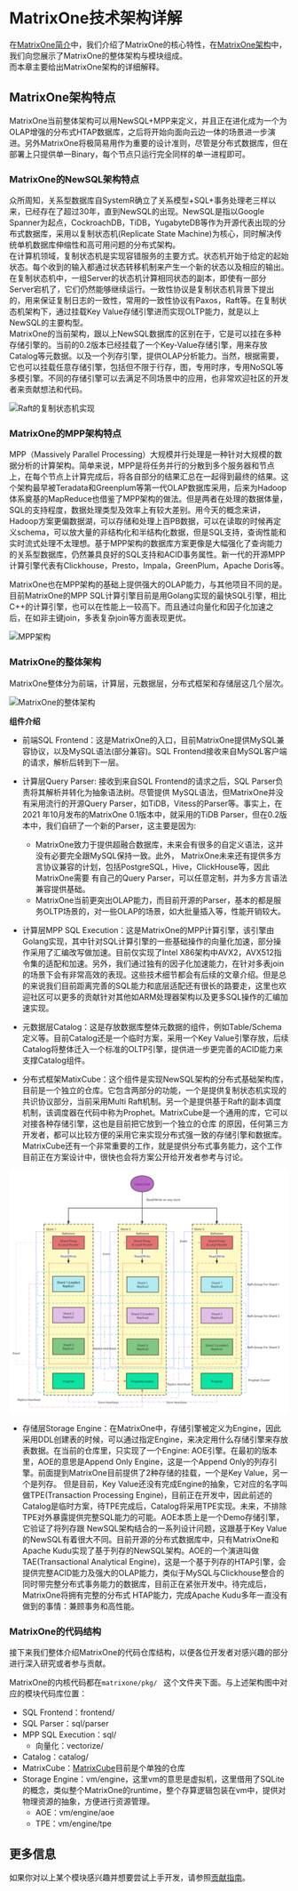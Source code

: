 # **MatrixOne技术架构详解**

在[MatrixOne简介](../matrixone-introduction.md)中，我们介绍了MatrixOne的核心特性，在[MatrixOne架构](../matrixone-architecture.md)中，我们向您展示了MatrixOne的整体架构与模块组成。  
而本章主要给出MatrixOne架构的详细解释。

## **MatrixOne架构特点**  
MatrixOne当前整体架构可以用NewSQL+MPP来定义，并且正在进化成为一个为OLAP增强的分布式HTAP数据库，之后将开始向面向云边一体的场景进一步演进。另外MatrixOne将极简易用作为重要的设计准则，尽管是分布式数据库，但在部署上只提供单一Binary，每个节点只运行完全同样的单一进程即可。  

### **MatrixOne的NewSQL架构特点**
众所周知，关系型数据库自SystemR确立了关系模型+SQL+事务处理老三样以来，已经存在了超过30年，直到NewSQL的出现。NewSQL是指以Google Spanner为起点，CockroachDB，TiDB，YugabyteDB等作为开源代表出现的分布式数据库，采用以复制状态机(Replicate State Machine)为核心，同时解决传统单机数据库伸缩性和高可用问题的分布式架构。  
在计算机领域，复制状态机是实现容错服务的主要方式。状态机开始于给定的起始状态。每个收到的输入都通过状态转移机制来产生一个新的状态以及相应的输出。在复制状态机中，一组Server的状态机计算相同状态的副本，即使有一部分Server宕机了，它们仍然能够继续运行。一致性协议是复制状态机背景下提出的，用来保证复制日志的一致性，常用的一致性协议有Paxos，Raft等。在复制状态机架构下，通过挂载Key Value存储引擎进而实现OLTP能力，就是以上NewSQL的主要构型。  
MatrixOne的当前架构，跟以上NewSQL数据库的区别在于，它是可以挂在多种存储引擎的。当前的0.2版本已经挂载了一个Key-Value存储引擎，用来存放Catalog等元数据。以及一个列存引擎，提供OLAP分析能力。当然，根据需要，它也可以挂载任意存储引擎，包括但不限于行存，图，专用时序，专用NoSQL等多模引擎。不同的存储引擎可以去满足不同场景中的应用，也非常欢迎社区的开发者来贡献想法和代码。  

![Raft的复制状态机实现](https://github.com/matrixorigin/artwork/blob/main/docs/overview/consensus-modules.png?raw=true)

### **MatrixOne的MPP架构特点**
MPP（Massively Parallel Processing）大规模并行处理是一种针对大规模的数据分析的计算架构。简单来说，MPP是将任务并行的分散到多个服务器和节点上，在每个节点上计算完成后，将各自部分的结果汇总在一起得到最终的结果。这个架构最早被Teradata和Greenplum等第一代OLAP数据库采用，后来为Hadoop体系奠基的MapReduce也借鉴了MPP架构的做法。但是两者在处理的数据体量，SQL的支持程度，数据处理类型及效率上有较大差别。用今天的概念来讲，Hadoop方案更偏数据湖，可以存储和处理上百PB数据，可以在读取的时候再定义schema，可以放大量的非结构化和半结构化数据，但是SQL支持，查询性能和实时流式处理不太理想。基于MPP架构的数据库方案更像是大幅强化了查询能力的关系型数据库，仍然兼具良好的SQL支持和ACID事务属性。新一代的开源MPP计算引擎代表有Clickhouse，Presto，Impala，GreenPlum，Apache Doris等。  

MatrixOne也在MPP架构的基础上提供强大的OLAP能力，与其他项目不同的是。目前MatrixOne的MPP SQL计算引擎目前是用Golang实现的最快SQL引擎，相比C++的计算引擎，也可以在性能上一较高下。而且通过向量化和因子化加速之后，在如非主键join，多表复杂join等方面表现更优。  

![MPP架构](https://github.com/matrixorigin/artwork/blob/main/docs/overview/mpp_architecture.png?raw=true)

### **MatrixOne的整体架构**

MatrixOne整体分为前端，计算层，元数据层，分布式框架和存储层这几个层次。

![MatrixOne的整体架构](https://github.com/matrixorigin/artwork/blob/main/docs/overview/matrixone-modules.png?raw=true)


**组件介绍**  

* 前端SQL Frontend：这是MatrixOne的入口，目前MatrixOne提供MySQL兼容协议，以及MySQL语法(部分兼容)。SQL Frontend接收来自MySQL客户端的请求，解析后转到下一层。

* 计算层Query Parser: 接收到来自SQL Frontend的请求之后，SQL Parser负责将其解析并转化为抽象语法树。尽管提供 MySQL语法，但MatrixOne并没有采用流行的开源Query Parser，如TiDB，Vitess的Parser等。事实上，在2021 年10月发布的MatrixOne 0.1版本中，就采用的TiDB Parser，但在0.2版本中，我们自研了一个新的Parser，这主要是因为:

    * MatrixOne致力于提供超融合数据库，未来会有很多的自定义语法，这并没有必要完全跟MySQL保持一致。此外， MatrixOne未来还有提供多方言协议兼容的计划，包括PostgreSQL，Hive，ClickHouse等，因此MatrixOne需要 有自己的Query Parser，可以任意定制，并为多方言语法兼容提供基础。
    * MatrixOne当前更突出OLAP能力，而目前开源的Parser，基本的都是服务OLTP场景的，对一些OLAP的场景，如大批量插入等，性能开销较大。 

* 计算层MPP SQL Execution：这是MatrixOne的MPP计算引擎，该引擎由Golang实现，其中针对SQL计算引擎的一些基础操作的向量化加速，部分操作采用了汇编改写做加速。目前仅实现了Intel X86架构中AVX2，AVX512指令集的适配和加速。另外，我们通过独有的因子化加速能力，在针对多表join的场景下会有非常高效的表现。这些技术细节都会有后续的文章介绍。但是总的来说我们目前距离完善的SQL能力和底层适配还有很长的路要走，这里也欢迎社区可以更多的贡献针对其他如ARM处理器架构以及更多SQL操作的汇编加速实现。

* 元数据层Catalog：这是存放数据库整体元数据的组件，例如Table/Schema定义等。目前Catalog还是一个临时方案，采用一个Key Value引擎存放，后续Catalog将整体迁入一个标准的OLTP引擎，提供进一步更完善的ACID能力来支撑Catalog组件。

* 分布式框架MatixCube：这个组件是实现NewSQL架构的分布式基础架构库，目前是一个独立的仓库。它包含两部分的功能，一个是提供复制状态机实现的共识协议部分，当前采用Multi Raft机制。另一个是提供基于Raft的副本调度机制，该调度器在代码中称为Prophet。MatrixCube是一个通用的库，它可以对接各种存储引擎，这也是目前把它放到一个独立的仓库 的原因，任何第三方开发者，都可以比较方便的采用它来实现分布式强一致的存储引擎和数据库。MatrixCube还有一个非常重要的工作，就是提供分布式事务能力，这个工作目前正在方案设计中，很快也会将方案公开给开发者参考与讨论。

![MatrixCube架构图](https://github.com/matrixorigin/artwork/blob/main/docs/overview/matrixcube-architecture.svg?raw=true)

* 存储层Storage Engine：在MatrixOne中，存储引擎被定义为Engine，因此采用DDL创建表的时候，可以通过指定Engine，来决定用什么存储引擎来存放表数据。在当前的仓库里，只实现了一个Engine: AOE引擎。在最初的版本里，AOE的意思是Append Only Engine，这是一个Append Only的列存引擎。前面提到MatrixOne目前提供了2种存储的挂载，一个是Key Value，另一个是列存。 但是目前，Key Value还没有完成Engine的抽象，它对应的名字叫做TPE(Transaction Processing Engine)，目前正在开发中，因此前述的Catalog是临时方案，待TPE完成后，Catalog将采用TPE实现。未来，不排除TPE对外暴露提供完整SQL能力的可能。AOE本质上是一个Demo存储引擎，它验证了将列存跟 NewSQL架构结合的一系列设计问题，这跟基于Key Value的NewSQL有着很大不同。目前开源的分布式数据库中，只有MatrixOne和Apache Kudu实现了基于列存的NewSQL架构。AOE的一个演进叫做TAE(Transactional Analytical Engine)，这是一个基于列存的HTAP引擎，会提供完整ACID能力及强大的OLAP能力，类似于MySQL与Clickhouse整合的同时带完整分布式事务能力的数据库，目前正在紧张开发中。待完成后，MatrixOne将拥有完整的分布式 HTAP能力，完成Apache Kudu多年一直没有做到的事情：兼顾事务和高性能。

### **MatrixOne的代码结构**

接下来我们整体介绍MatrixOne的代码仓库结构，以便各位开发者对感兴趣的部分进行深入研究或者参与贡献。    

MatrixOne的内核代码都在`matrixone/pkg/ ` 这个文件夹下面。与上述架构图中对应的模块代码库位置：
* SQL Frontend：frontend/
* SQL Parser：sql/parser
* MPP SQL Execution：sql/
	* 向量化：vectorize/
* Catalog：catalog/
* MatrixCube：[MatrixCube](https://github.com/matrixorigin/matrixcube)目前是个单独的仓库
* Storage Engine：vm/engine，这里vm的意思是虚拟机，这里借用了SQLite的概念，类似整个MatrixOne的runtime，整个存算逻辑包装在vm中，提供对物理资源的抽象，方便进行资源管理。
	* AOE：vm/engine/aoe
	* TPE：vm/engine/tpe
  


## **更多信息**
如果你对以上某个模块感兴趣并想要尝试上手开发，请参照[贡献指南](../../Contribution-Guide/How-to-Contribute/preparation.md)。  